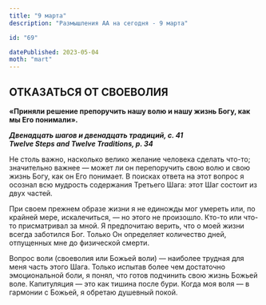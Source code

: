 ```yaml
---
title: "9 марта"
description: "Размышления АА на сегодня - 9 марта"

id: "69"

datePublished: 2023-05-04
moth: "mart"
---
```


## ОТКАЗАТЬСЯ ОТ СВОЕВОЛИЯ

**«Приняли решение препоручить нашу волю и нашу жизнь Богу, как мы Его
понимали».**

**_Двенадцать шагов и двенадцать традиций, с. 41  
Twelve Steps and Twelve Traditions, p. 34_**

Не столь важно, насколько велико желание человека сделать что-то; значительно
важнее — может ли он перепоручить свою волю и свою жизнь Богу, как он Его
понимает. В поисках ответа на этот вопрос я осознал всю мудрость содержания
Третьего Шага: этот Шаг состоит из двух частей.

При своем прежнем образе жизни я не единожды мог умереть или, по крайней мере,
искалечиться, — но этого не произошло. Кто-то или что-то присматривал за мной.
Я предпочитаю верить, что о моей жизни всегда заботился Бог. Только Он
определяет количество дней, отпущенных мне до физической смерти.

Вопрос воли (своеволия или Божьей воли) — наиболее трудная для меня часть
этого Шага. Только испытав более чем достаточно эмоциональной боли, я понял,
что готов подчинить свою жизнь Божьей воле. Капитуляция — это как тишина после
бури. Когда моя воля — в гармонии с Божьей, я обретаю душевный покой.
